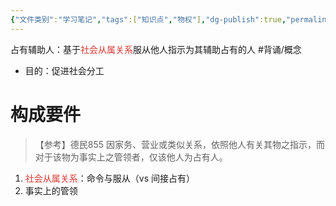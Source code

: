 ```yaml
---
{"文件类别":"学习笔记","tags":["知识点","物权"],"dg-publish":true,"permalink":"/学习笔记studyup/知识点cheese/占有辅助人/","dgPassFrontmatter":true,"created":"2024-07-30T12:06:35.870+08:00","updated":"2024-10-25T12:41:32.909+08:00"}
---
```


占有辅助人：基于<font color="#d83931">社会从属关系</font>服从他人指示为其辅助占有的人 #背诵/概念 
- 目的：促进社会分工
# 构成要件
>【参考】德民855 因家务、营业或类似关系，依照他人有关其物之指示，而对于该物为事实上之管领者，仅该他人为占有人。

1. <font color="#d83931">社会从属关系</font>：命令与服从（vs 间接占有）
2. 事实上的管领

